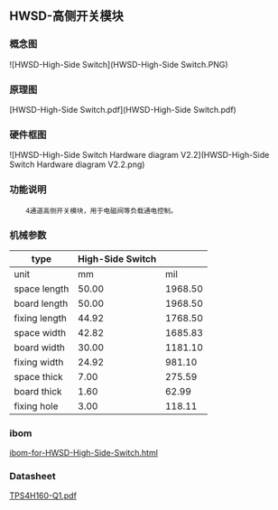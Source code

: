 ## HWSD-高侧开关模块

### 概念图

![HWSD-High-Side Switch](HWSD-High-Side Switch.PNG)

### 原理图

 [HWSD-High-Side Switch.pdf](HWSD-High-Side Switch.pdf) 

### 硬件框图

![HWSD-High-Side Switch Hardware diagram V2.2](HWSD-High-Side Switch Hardware diagram V2.2.png)

### 功能说明

		4通道高侧开关模块，用于电磁阀等负载通电控制。

### 机械参数

| type          | High-Side Switch |         |
| ------------- | ---------------- | ------- |
| unit          | mm               | mil     |
| space length  | 50.00            | 1968.50 |
| board length  | 50.00            | 1968.50 |
| fixing length | 44.92            | 1768.50 |
| space width   | 42.82            | 1685.83 |
| board width   | 30.00            | 1181.10 |
| fixing width  | 24.92            | 981.10  |
| space thick   | 7.00             | 275.59  |
| board thick   | 1.60             | 62.99   |
| fixing hole   | 3.00             | 118.11  |

### ibom

 [ibom-for-HWSD-High-Side-Switch.html](ibom-for-HWSD-High-Side-Switch.html) 

### Datasheet

 [TPS4H160-Q1.pdf](TPS4H160-Q1.pdf) 

